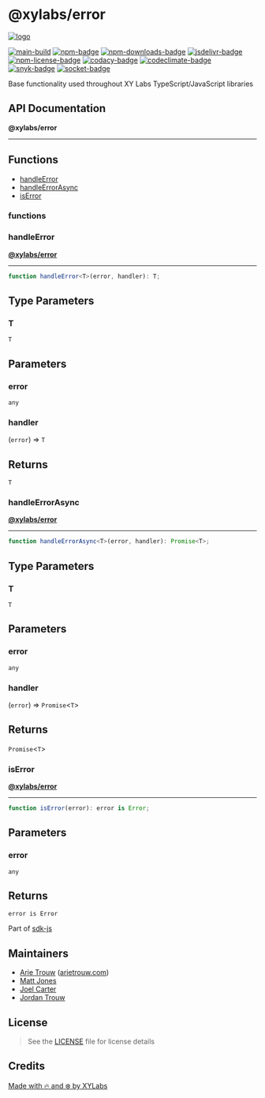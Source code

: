# @xylabs/error

[![logo][]](https://xylabs.com)

[![main-build][]][main-build-link]
[![npm-badge][]][npm-link]
[![npm-downloads-badge][]][npm-link]
[![jsdelivr-badge][]][jsdelivr-link]
[![npm-license-badge][]](LICENSE)
[![codacy-badge][]][codacy-link]
[![codeclimate-badge][]][codeclimate-link]
[![snyk-badge][]][snyk-link]
[![socket-badge][]][socket-link]


Base functionality used throughout XY Labs TypeScript/JavaScript libraries

## API Documentation

**@xylabs/error**

***

## Functions

- [handleError](#functions/handleError)
- [handleErrorAsync](#functions/handleErrorAsync)
- [isError](#functions/isError)

### functions

  ### <a id="handleError"></a>handleError

[**@xylabs/error**](#../README)

***

```ts
function handleError<T>(error, handler): T;
```

## Type Parameters

### T

`T`

## Parameters

### error

`any`

### handler

(`error`) => `T`

## Returns

`T`

  ### <a id="handleErrorAsync"></a>handleErrorAsync

[**@xylabs/error**](#../README)

***

```ts
function handleErrorAsync<T>(error, handler): Promise<T>;
```

## Type Parameters

### T

`T`

## Parameters

### error

`any`

### handler

(`error`) => `Promise`\<`T`\>

## Returns

`Promise`\<`T`\>

  ### <a id="isError"></a>isError

[**@xylabs/error**](#../README)

***

```ts
function isError(error): error is Error;
```

## Parameters

### error

`any`

## Returns

`error is Error`


Part of [sdk-js](https://www.npmjs.com/package/@xyo-network/sdk-js)

## Maintainers

-   [Arie Trouw](https://github.com/arietrouw) ([arietrouw.com](https://arietrouw.com))
-   [Matt Jones](https://github.com/jonesmac)
-   [Joel Carter](https://github.com/JoelBCarter)
-   [Jordan Trouw](https://github.com/jordantrouw)

## License

> See the [LICENSE](LICENSE) file for license details

## Credits

[Made with 🔥 and ❄️ by XYLabs](https://xylabs.com)

[logo]: https://cdn.xy.company/img/brand/XYPersistentCompany_Logo_Icon_Colored.svg

[main-build]: https://github.com/xylabs/sdk-js/actions/workflows/build.yml/badge.svg
[main-build-link]: https://github.com/xylabs/sdk-js/actions/workflows/build.yml
[npm-badge]: https://img.shields.io/npm/v/@xylabs/error.svg
[npm-link]: https://www.npmjs.com/package/@xylabs/error
[codacy-badge]: https://app.codacy.com/project/badge/Grade/c8e15e14f37741c18cfb47ac7245c698
[codacy-link]: https://www.codacy.com/gh/xylabs/sdk-js/dashboard?utm_source=github.com&utm_medium=referral&utm_content=xylabs/sdk-js&utm_campaign=Badge_Grade
[codeclimate-badge]: https://api.codeclimate.com/v1/badges/c5eb068f806f0b047ea7/maintainability
[codeclimate-link]: https://codeclimate.com/github/xylabs/sdk-js/maintainability
[snyk-badge]: https://snyk.io/test/github/xylabs/sdk-js/badge.svg?targetFile=package.json
[snyk-link]: https://snyk.io/test/github/xylabs/sdk-js?targetFile=package.json

[npm-downloads-badge]: https://img.shields.io/npm/dw/@xylabs/error
[npm-license-badge]: https://img.shields.io/npm/l/@xylabs/error

[jsdelivr-badge]: https://data.jsdelivr.com/v1/package/npm/@xylabs/error/badge
[jsdelivr-link]: https://www.jsdelivr.com/package/npm/@xylabs/error

[socket-badge]: https://socket.dev/api/badge/npm/package/@xylabs/error
[socket-link]: https://socket.dev/npm/package/@xylabs/error